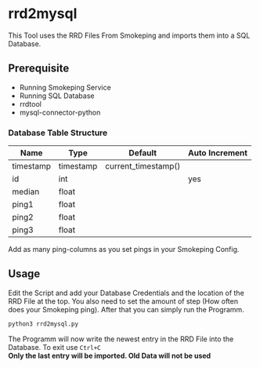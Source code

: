# rrd2mysql
This Tool uses the RRD Files From Smokeping and imports them into a SQL Database.

## Prerequisite
* Running Smokeping Service
* Running SQL Database
* rrdtool
* mysql-connector-python

### Database Table Structure
| Name      | Type      | Default             | Auto Increment |
|-----------|-----------|---------------------|----------------|
| timestamp | timestamp | current_timestamp() |                |
| id        | int       |                     | yes            |
| median    | float     |                     |                |
| ping1     | float     |                     |                |
| ping2     | float     |                     |                |
| ping3     | float     |                     |                |

Add as many ping-columns as you set pings in your Smokeping Config.

## Usage
Edit the Script and add your Database Credentials and the location of the RRD File at the top. You also need to set the amount of step (How often does your Smokeping ping).
After that you can simply run the Programm.
```bash
python3 rrd2mysql.py
```
The Programm will now write the newest entry in the RRD File into the Database. To exit use `Ctrl+C`  
__Only the last entry will be imported. Old Data will not be used__
